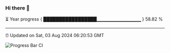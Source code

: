### Hi there 👋

⏳ Year progress { █████████████████▁▁▁▁▁▁▁▁▁▁▁▁▁ } 58.82 %

---

⏰ Updated on Sat, 03 Aug 2024 06:20:53 GMT

![Progress Bar CI](https://github.com/liununu/liununu/workflows/Progress%20Bar%20CI/badge.svg)
